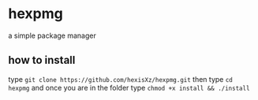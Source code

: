 # hexpmg
a simple package manager 

## how to install

type `git clone https://github.com/hexisXz/hexpmg.git` then type `cd hexpmg` and once you are in the folder type `chmod +x install && ./install`
